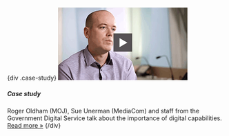 {div .case-study}
[![Watch the video](/assets/images/strategy/case-studies/digital-capabilities/roger.png)](/digital/strategy/case-studies/digital-capabilities/ "Read the 'Digital capabilities' case study")

##### Case study

Roger Oldham (MOJ), Sue Unerman (MediaCom) and staff from the Government Digital Service talk about the importance of digital capabilities. [Read more »](/digital/strategy/case-studies/digital-capabilities/ "Read the 'Digital capabilities' case study")
{/div}
